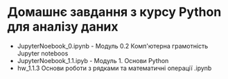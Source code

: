 # Домашнє завдання з курсу Python для аналізу даних  

- JupyterNoebook_0.ipynb -  Модуль 0.2 Комп'ютерна грамотність Jupyter noteboos
- JupyterNoebook_1.1.ipyb - Модуль 1. Основи Python
- hw_1.1.3 Основи роботи з рядками та математичні операції .ipynb
